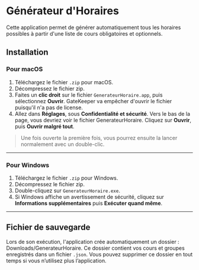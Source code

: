 # Générateur d'Horaires

Cette application permet de générer automatiquement tous les horaires possibles à partir d'une liste de cours obligatoires et optionnels.

## Installation

### Pour **macOS**

1. Téléchargez le fichier `.zip` pour macOS.
2. Décompressez le fichier zip.
3. Faites un **clic droit** sur le fichier `GenerateurHoraire.app`, puis sélectionnez **Ouvrir**. GateKeeper va empêcher d'ouvrir le fichier puisqu'il n'a pas de license.
4. Allez dans **Réglages**, sous **Confidentialité et sécurité**. Vers le bas de la page, vous devriez voir le fichier GenerateurHoraire. Cliquez sur **Ouvrir**, puis **Ouvrir malgré tout**.

> Une fois ouverte la première fois, vous pourrez ensuite la lancer normalement avec un double-clic.

---

### Pour **Windows**

1. Téléchargez le fichier `.zip` pour Windows.
2. Décompressez le fichier zip.
3. Double-cliquez sur `GenerateurHoraire.exe`.
4. Si Windows affiche un avertissement de sécurité, cliquez sur **Informations supplémentaires** puis **Exécuter quand même**.

---

## Fichier de sauvegarde

Lors de son exécution, l'application crée automatiquement un dossier : Downloads/GenerateurHoraire.
Ce dossier contient vos cours et groupes enregistrés dans un fichier `.json`.
Vous pouvez supprimer ce dossier en tout temps si vous n’utilisez plus l’application.